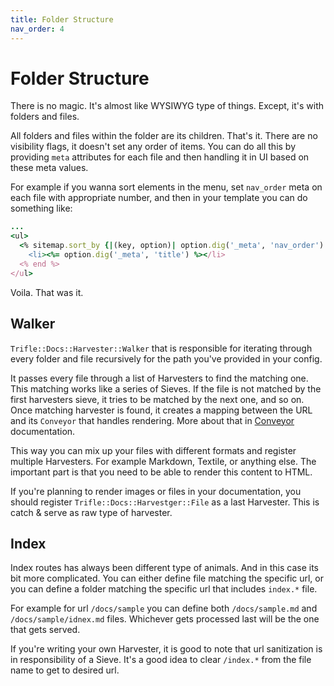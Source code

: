 ```yaml
---
title: Folder Structure
nav_order: 4
---
```


# Folder Structure

There is no magic. It's almost like WYSIWYG type of things. Except, it's with folders and files.

All folders and files within the folder are its children. That's it. There are no visibility flags, it doesn't set any order of items. You can do all this by providing `meta` attributes for each file and then handling it in UI based on these meta values.

For example if you wanna sort elements in the menu, set `nav_order` meta on each file with appropriate number, and then in your template you can do something like:

```ruby
...
<ul>
  <% sitemap.sort_by {|(key, option)| option.dig('_meta', 'nav_order') || 0 }.each do |(key, option)| %>
    <li><%= option.dig('_meta', 'title') %></li>
  <% end %>
</ul>
```

Voila. That was it.

## Walker

`Trifle::Docs::Harvester::Walker` that is responsible for iterating through every folder and file recursively for the path you've provided in your config.

It passes every file through a list of Harvesters to find the matching one. This matching works like a series of Sieves. If the file is not matched by the first harvesters sieve, it tries to be matched by the next one, and so on. Once matching harvester is found, it creates a mapping between the URL and its `Conveyor` that handles rendering. More about that in [Conveyor](/trifle-docs/harvesters#conveyor) documentation.

This way you can mix up your files with different formats and register multiple Harvesters. For example Markdown, Textile, or anything else. The important part is that you need to be able to render this content to HTML.

If you're planning to render images or files in your documentation, you should register `Trifle::Docs::Harvestger::File` as a last Harvester. This is catch & serve as raw type of harvester.

## Index

Index routes has always been different type of animals. And in this case its bit more complicated. You can either define file matching the specific url, or you can define a folder matching the specific url that includes `index.*` file.

For example for url `/docs/sample` you can define both `/docs/sample.md` and `/docs/sample/idnex.md` files. Whichever gets processed last will be the one that gets served.

If you're writing your own Harvester, it is good to note that url sanitization is in responsibility of a Sieve. It's a good idea to clear `/index.*` from the file name to get to desired url.